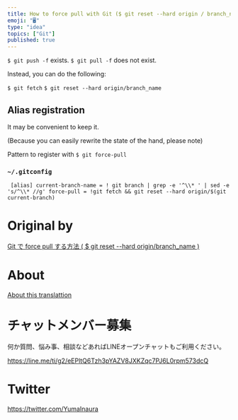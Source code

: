 ```yaml
---
title: How to force pull with Git ($ git reset --hard origin / branch_name)
emoji: "🖥"
type: "idea"
topics: ["Git"]
published: true
---
```


`$ git push -f` exists. `$ git pull -f` does not exist.

Instead, you can do the following:

`$ git fetch` `$ git reset --hard origin/branch_name`

## Alias registration 

It may be convenient to keep it.

(Because you can easily rewrite the state of the hand, please note)

Pattern to register with `$ git force-pull`

### `~/.gitconfig` 
 

     [alias] current-branch-name = ! git branch | grep -e '^\\* ' | sed -e 's/^\\* //g' force-pull = !git fetch && git reset --hard origin/$(git current-branch) 



# Original by
[Git で force pull する方法 ( $ git reset --hard origin/branch_name ) ](https://qiita.com/Yinaura/items/30992f25b87f76af3ba2)

# About

[About this translattion](https://qiita.com/YumaInaura/items/7f6fd1e9310a6816469a)








<!-- Update From Qiita API -->

# チャットメンバー募集


何か質問、悩み事、相談などあればLINEオープンチャットもご利用ください。

https://line.me/ti/g2/eEPltQ6Tzh3pYAZV8JXKZqc7PJ6L0rpm573dcQ





# Twitter


https://twitter.com/YumaInaura


<!-- Update From Qiita API -->


